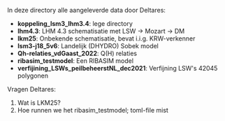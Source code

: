 In deze directory alle aangeleverde data door Deltares:
- **koppeling_lsm3_lhm3.4**: lege directory
- **lhm4.3**: LHM 4.3 schematisatie met LSW -> Mozart -> DM
- **lkm25**: Onbekende schematisatie, bevat i.i.g. KRW-verkenner
- **lsm3-j18_5v6**: Landelijk (DHYDRO) Sobek model
- **Qh-relaties_vdGaast_2022**: Q(H) relaties
- **ribasim_testmodel**: Een RIBASIM model
- **verfijining_LSWs_peilbeheerstNL_dec2021**: Verfijning LSW's 42045 polygonen


Vragen Deltares:
1. Wat is LKM25?
2. Hoe runnen we het ribasim_testmodel; toml-file mist